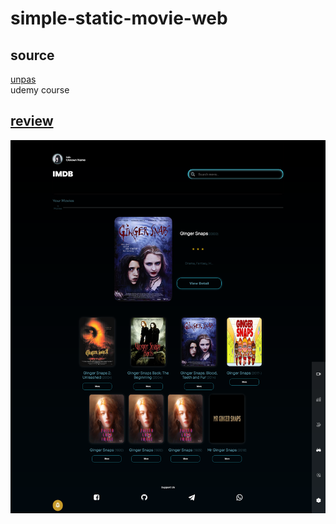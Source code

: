 # simple-static-movie-web
## source
[unpas](https://www.youtube.com/watch?v=jRsSVw3Ibhw)\
udemy course
## [review](https://dhyno.github.io/simple-static-movie-web/)
<img src="asset/image/result1.PNG">

